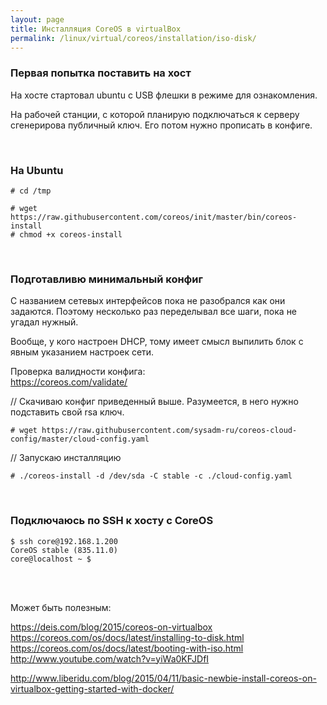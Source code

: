 ```yaml
---
layout: page
title: Инсталляция CoreOS в virtualBox
permalink: /linux/virtual/coreos/installation/iso-disk/
---
```



### Первая попытка поставить на хост


На хосте стартовал ubuntu с USB флешки в режиме для ознакомления.

На рабочей станции, с которой планирую подключаться к серверу сгенерирова публичный ключ. Его потом нужно прописать в конфиге.



<br/>

### На Ubuntu

    # cd /tmp

    # wget https://raw.githubusercontent.com/coreos/init/master/bin/coreos-install
    # chmod +x coreos-install


<br/>

### Подготавливю минимальный конфиг

<script src="http://gist-it.appspot.com/https://github.com/sysadm-ru/coreos-cloud-config/blob/master/cloud-config.yaml">
</script>

С названием сетевых интерфейсов пока не разобрался как они задаются. Поэтому несколько раз переделывал все шаги, пока не угадал нужный.

Вообще, у кого настроен DHCP, тому имеет смысл выпилить блок с явным указанием настроек сети.


Проверка валидности конфига:  
https://coreos.com/validate/


// Скачиваю конфиг приведенный выше. Разумеется, в него нужно подставить свой rsa ключ.

    # wget https://raw.githubusercontent.com/sysadm-ru/coreos-cloud-config/master/cloud-config.yaml

// Запускаю инсталляцию

    # ./coreos-install -d /dev/sda -C stable -c ./cloud-config.yaml


<br/>

### Подключаюсь по SSH к хосту с CoreOS

    $ ssh core@192.168.1.200
    CoreOS stable (835.11.0)
    core@localhost ~ $


<br/>
<br/>


Может быть полезным:  

https://deis.com/blog/2015/coreos-on-virtualbox  
https://coreos.com/os/docs/latest/installing-to-disk.html  
https://coreos.com/os/docs/latest/booting-with-iso.html  
http://www.youtube.com/watch?v=yiWa0KFJDfI  


http://www.liberidu.com/blog/2015/04/11/basic-newbie-install-coreos-on-virtualbox-getting-started-with-docker/
